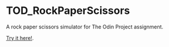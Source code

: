 # TOD_RockPaperScissors
A rock paper scissors simulator for The Odin Project assignment.

<a href="https://skyblueflash.github.io/TOP_RockPaperScissors/">Try it here!</a>.
